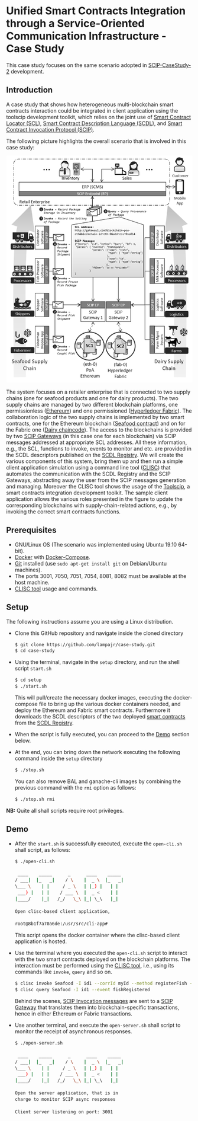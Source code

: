# Unified Smart Contracts Integration through a Service-Oriented Communication Infrastructure - Case Study

This case study focuses on the same scenario adopted in [SCIP-CaseStudy-2](https://github.com/ghareeb-falazi/SCIP-CaseStudy-2) development. 

## Introduction

A case study that shows how heterogeneous multi-blockchain smart contracts interaction could be integrated in client application using the toolscip development toolkit, which relies on the joint use of [Smart Contract Locator (SCL)](https://github.com/ghareeb-falazi/scl), [Smart Contract Description Language (SCDL)](https://github.com/floriandanielit/scdl), and [Smart Contract Invocation Protocol (SCIP)](https://github.com/lampajr/scip).

The following picture highlights the overall scenario that is involved in this case study:

<img src="scenario.png" width=800px>

The system focuses on a retailer enterprise that is connected to two supply chains (one for seafood products and one for dairy products). The two supply chains are managed by two different blockchain platforms, one permissionless ([Ethereum](https://ethereum.org/)) and one permissioned ([Hyperledger Fabric](https://www.hyperledger.org/projects/fabric)). The collaboration logic of the two supply chains is implemented by two smart contracts, one for the Ethereum blockchain ([Seafood contract](https://github.com/lampajr/case-study/tree/master/smartcontracts/ethereum/Seafood)) and on for the Fabric one ([Dairy chaincode](https://github.com/lampajr/case-study/tree/master/smartcontracts/fabric/dairy/javascript)). The access to the blockchains is provided by two [SCIP Gateways](https://github.com/ghareeb-falazi/BlockchainAccessLayer) (in this case one for each blockchain) via SCIP messages addressed at appropriate SCL addresses. All these information, e.g., the SCL, functions to invoke, events to monitor and etc. are provided in the SCDL descriptors published on the [SCDL Registry](https://scdlregistry.herokuapp.com/).  We will create the various components of this system, bring them up and then run a simple client application simulation using a command line tool ([CLISC](https://github.com/lampajr/toolscip/tree/master/packages/clisc)) that automates the communication with the SCDL Registry and the SCIP Gateways, abstracting away the user from the SCIP messages generation and managing. Moreover the CLISC tool shows the usage of the [Toolscip](https://github.com/lampajr/toolscip/), a smart contracts integration development toolkit. The sample client application allows the various roles presented in the figure to update the corresponding blockchains with supply-chain-related actions, e.g., by invoking the correct smart contracts functions.



## Prerequisites

- GNU/Linux OS (The scenario was implemented using Ubuntu 19.10 64-bit).
- [Docker](https://www.docker.com/) with [Docker-Compose](https://docs.docker.com/compose/).
- [Git](https://git-scm.com/) installed (use ```sudo apt-get install git``` on Debian/Ubuntu machines).
- The ports 3001, 7050, 7051, 7054, 8081, 8082 must be available at the host machine.
- [CLISC tool](https://github.com/lampajr/toolscip/wiki/CLISC-Tool) usage and commands.



## Setup

The following instructions assume you are using a Linux distribution.

- Clone this GitHub repository and navigate inside the cloned directory

  ```bash
  $ git clone https://github.com/lampajr/case-study.git
  $ cd case-study
  ```

- Using the terminal, navigate in the ```setup``` directory, and run the shell script ```start.sh```

  ```bash
  $ cd setup
  $ ./start.sh
  ```

  This will pull/create the necessary docker images, executing the docker-compose file to bring up the various docker containers needed, and deploy the Ethereum and Fabric smart contracts. Furthermore it downloads the SCDL descriptors of the two deployed [smart contracts](https://github.com/lampajr/case-study/tree/master/smartcontracts) from the [SCDL Registry](https://scdlregistry.herokuapp.com/).

- When the script is fully executed, you can proceed to the [Demo](#demo) section below.

- At the end, you can bring down the network executing the following command inside the ```setup``` directory

  ```bash
  $ ./stop.sh
  ```

  You can also remove BAL and ganache-cli images by combining the previous command with the ```rmi``` option as follows:

  ```bash
  $ ./stop.sh rmi
  ```



__NB:__ Quite all shall scripts require root privileges.



## Demo

- After the ```start.sh``` is successfully executed, execute the ```open-cli.sh``` shall script, as follows:

  ```bash
  $ ./open-cli.sh
  
   ____    _____      _      ____    _____ 
  / ___|  |_   _|    / \    |  _ \  |_   _|
  \___ \    | |     / _ \   | |_) |   | |  
   ___) |   | |    / ___ \  |  _ <    | |  
  |____/    |_|   /_/   \_\ |_| \_\   |_|  
  
  Open clisc-based client application,
  
  root@8b1f7a70a6de:/usr/src/cli-app#
  ```

  This script opens the docker container where the clisc-based client application is hosted.

- Use the terminal where you executed the ```open-cli.sh``` script to interact with the two smart contracts deployed on the blockchain platforms. The interaction must be performed using the [CLISC tool](https://github.com/lampajr/toolscip/wiki/CLISC-Tool), i.e., using its commands like ```invoke```, ```query``` and so on.  

  ```bash
  $ clisc invoke Seafood -I id1 --corrId myId --method registerFish -v fish1 -v Oslo -v A.Fisher
  $ clisc query Seafood -I id1 --event fishRegistered
  ```

  Behind the scenes, [SCIP Invocation messages](https://github.com/lampajr/scip#invocation) are sent to a [SCIP Gateway](https://github.com/ghareeb-falazi/BlockchainAccessLayer) that translates them into blockchain-specific transactions, hence in either Ethereum or Fabric transactions.

- Use another terminal, and execute the ```open-server.sh``` shall script to monitor the receipt of asynchronous responses.

  ```bash
  $ ./open-server.sh
  
   ____    _____      _      ____    _____ 
  / ___|  |_   _|    / \    |  _ \  |_   _|
  \___ \    | |     / _ \   | |_) |   | |  
   ___) |   | |    / ___ \  |  _ <    | |  
  |____/    |_|   /_/   \_\ |_| \_\   |_|  
  
  Open the server application, that is in
  charge to monitor SCIP async responses
  
  Client server listening on port: 3001
  ```